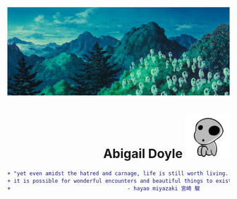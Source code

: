 <!--
**abbeydoyle/abbeydoyle** is a ✨ _special_ ✨ repository because its `README.md` (this file) appears on your GitHub profile.

Here are some ideas to get you started:

- 🔭 I’m currently working on ...
- 🌱 I’m currently learning ...
- 👯 I’m looking to collaborate on ...
- 🤔 I’m looking for help with ...
- 💬 Ask me about ...
- 📫 How to reach me: ...
- 😄 Pronouns: ...
- ⚡ Fun fact: ...
-->

<img src="./assets/kodama.jpg" width="1200" height="200">
<h1 align="right">
Abigail Doyle
<img src="./assets/giphyj.gif" width="100" height="100">
</h1>

```diff
+ "yet even amidst the hatred and carnage, life is still worth living. 
+ it is possible for wonderful encounters and beautiful things to exist."
+                                     - hayao miyazaki 宮崎 駿
```

